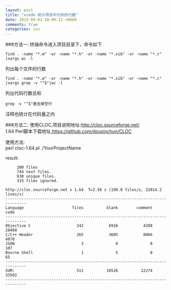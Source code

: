 ```yaml
---
layout: post
title: "xcode 统计项目中代码的行数"
date: 2015-09-01 10:09:12 +0800
comments: true
categories: ios 
---  
```


###方法一:
终端命令进入项目目录下，命令如下  
```
find . -name "*.m" -or -name "*.h" -or -name "*.xib" -or -name "*.c" |xargs wc -l  
```  
列出每个文件的行数  
```
find . -name "*.m" -or -name "*.h" -or -name "*.xib" -or -name "*.c" |xargs grep -v "^$"|wc -l  
```
列出代码行数总和

 
```
grep -v "^$"是去掉空行
``` 

注释也统计在代码量之内  

###方法二:
使用CLOC,项目说明地址:http://cloc.sourceforge.net/  
  1.64 Perl脚本下载地址,<https://github.com/douxinchun/CLOC> 

使用方法:  
perl cloc-1.64.pl ./YourProjectName  

result:  

```
     200 files
     744 text files.
     630 unique files.                                          
     315 files ignored.

http://cloc.sourceforge.net v 1.64  T=2.56 s (199.8 files/s, 22014.2 lines/s)
-------------------------------------------------------------------------------
Language                     files          blank        comment           code
-------------------------------------------------------------------------------
Objective C                    242           6916           4208          28460
C/C++ Header                   265           3605           8066           4870
JSON                             3              0              0            107
Bourne Shell                     1              5              0             65
-------------------------------------------------------------------------------
SUM:                           511          10526          12274          33502
-------------------------------------------------------------------------------
```  




